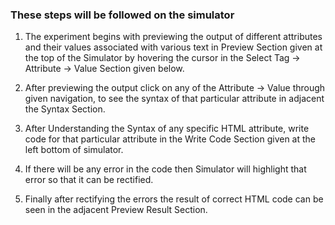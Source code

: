 ### These steps will be followed on the simulator

1. The experiment begins with previewing the output of different attributes and their values associated with various text in Preview Section given at the top of the Simulator by hovering the cursor in the Select Tag -> Attribute -> Value Section given below.

2. After previewing the output click on any of the Attribute -> Value through given navigation, to see the syntax of that particular attribute in adjacent the Syntax Section.

3. After Understanding the Syntax of any specific HTML attribute, write code for that particular attribute in the Write Code Section given at the left bottom of simulator.

4. If there will be any error in the code then Simulator will highlight that error so that it can be rectified.

5. Finally after rectifying the errors the result of correct HTML code can be seen in the adjacent Preview Result Section.
